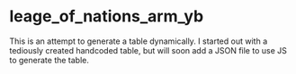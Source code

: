 # leage_of_nations_arm_yb

This is an attempt to generate a table dynamically. I started out with a tediously created handcoded table, but will soon add a JSON file to use JS to generate the table.
